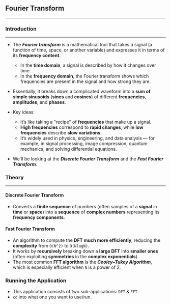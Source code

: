 ## Fourier Transform
---
### Introduction
---
* The ___Fourier transform___ is a mathematical tool that takes a signal (a function of time, space, or another variable) and expresses it in terms of its __frequency content__.
    * In the __time domain__, a signal is described by how it changes over time.
    * In the __frequency domain__, the Fourier transform shows which frequencies are present in the signal and how strong they are.
* Essentially, it breaks down a complicated waveform into a __sum of simple sinusoids__ (__sines__ and __cosines__) of different __frequencies__, __amplitudes__, and __phases__.
* Key ideas:
    * It’s like taking a "recipe" of __frequencies__ that make up a signal.
    * __High frequencies__ correspond to __rapid changes__, while __low frequencies__ describe __slow variations__.
    * It’s widely used in physics, engineering, and data analysis — for example, in signal processing, image compression, quantum mechanics, and solving differential equations.
 
* We'll be looking at the ___Discrete Fourier Transform___ and the ___Fast Fourier Transform___.


### Theory
---
#### Discrete Fourier Transform
* Converts a __finite sequence__ of numbers (often samples of a __signal__ in __time__ or __space__) into a __sequence__ of __complex numbers__ representing its __frequency components__.

#### Fast Fourier Transform
* An algorithm to compute the __DFT much more efficiently__, reducing the __complexity__ from `O(N^2)` to `O(NlogN)`.
* It works by __recursively__ breaking down a __large DFT__ into __smaller ones__ (often exploiting __symmetries__ in the __complex exponentials__).
* The most common __FFT algorithm__ is the ___Cooley–Tukey Algorithm___, which is especially efficient when `N` is a power of 2.

### Running the Application
* This application consists of two sub-applications: `DFT` & `FFT`.
* `cd` into what one you want to use/run.
